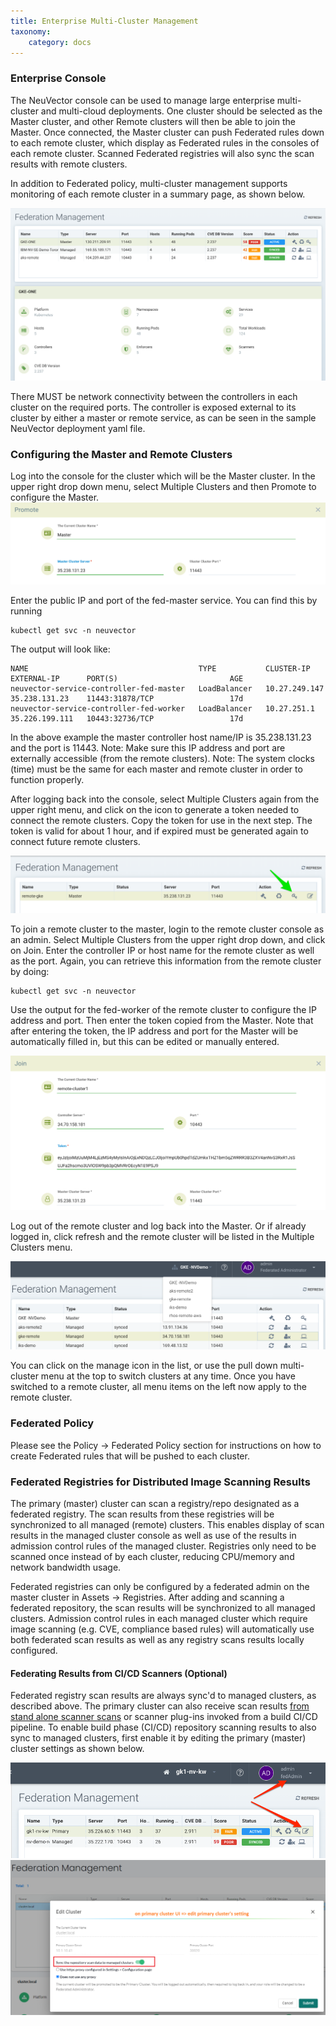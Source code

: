 ```yaml
---
title: Enterprise Multi-Cluster Management
taxonomy:
    category: docs
---
```


### Enterprise Console
The NeuVector console can be used to manage large enterprise multi-cluster and multi-cloud deployments. One cluster should be selected as the Master cluster, and other Remote clusters will then be able to join the Master. Once connected, the Master cluster can push Federated rules down to each remote cluster, which display as Federated rules in the consoles of each remote cluster. Scanned Federated registries will also sync the scan results with remote clusters.

In addition to Federated policy, multi-cluster management supports monitoring of each remote cluster in a summary page, as shown below.

![Summary](multicluster_summary.png)

There MUST be network connectivity between the controllers in each cluster on the required ports. The controller is exposed external to its cluster by either a master or remote service, as can be seen in the sample NeuVector deployment yaml file.


### Configuring the Master and Remote Clusters

Log into the console for the cluster which will be the Master cluster. In the upper right drop down menu, select Multiple Clusters and then Promote to configure the Master. 
![MasterConfig](master1.png)

Enter the public IP and port of the fed-master service. You can find this by running
```
kubectl get svc -n neuvector
```
The output will look like:
```
NAME                                      TYPE           CLUSTER-IP      EXTERNAL-IP      PORT(S)                         AGE
neuvector-service-controller-fed-master   LoadBalancer   10.27.249.147   35.238.131.23    11443:31878/TCP                 17d
neuvector-service-controller-fed-worker   LoadBalancer   10.27.251.1     35.226.199.111   10443:32736/TCP                 17d
```

In the above example the master controller host name/IP is 35.238.131.23 and the port is 11443. Note: Make sure this IP address and port are externally accessible (from the remote clusters). Note: The system clocks (time) must be the same for each master and remote cluster in order to function properly.

After logging back into the console, select Multiple Clusters again from the upper right menu, and click on the icon to generate a token needed to connect the remote clusters. Copy the token for use in the next step. The token is valid for about 1 hour, and if expired must be generated again to connect future remote clusters.

![Token](master_token.png)

To join a remote cluster to the master, login to the remote cluster console as an admin. Select Multiple Clusters from the upper right drop down, and click on Join. Enter the controller IP or host name for the remote cluster as well as the port. Again, you can retrieve this information from the remote cluster by doing:
```
kubectl get svc -n neuvector
```
Use the output for the fed-worker of the remote cluster to configure the IP address and port. Then enter the token copied from the Master. Note that after entering the token, the IP address and port for the Master will be automatically filled in, but this can be edited or manually entered.

![JoinRemote](join_remote.png)

Log out of the remote cluster and log back into the Master. Or if already logged in, click refresh and the remote cluster will be listed in the Multiple Clusters menu.

![FedMaster](fed_master_list.png)

You can click on the manage icon in the list, or use the pull down multi-cluster menu at the top to switch clusters at any time. Once you have switched to a remote cluster, all menu items on the left now apply to the remote cluster. 

### Federated Policy

Please see the Policy -> Federated Policy section for instructions on how to create Federated rules that will be pushed to each cluster.

### Federated Registries for Distributed Image Scanning Results
The primary (master) cluster can scan a registry/repo designated as a federated registry. The scan results from these registries will be synchronized to all managed (remote) clusters. This enables display of scan results in the managed cluster console as well as use of the results in admission control rules of the managed cluster. Registries only need to be scanned once instead of by each cluster, reducing CPU/memory and network bandwidth usage. 

Federated registries can only be configured by a federated admin on the master cluster in Assets -> Registries. After adding and scanning a federated repository, the scan results will be synchronized to all managed clusters. Admission control rules in each managed cluster which require image scanning (e.g. CVE, compliance based rules) will automatically use both federated scan results as well as any registry scans results locally configured.

#### Federating Results from CI/CD Scanners (Optional)

Federated registry scan results are always sync'd to managed clusters, as described above. The primary cluster can also receive scan results [from stand alone scanner scans](/scanning/scanners#standalone-scanner-for-local-scanning) or scanner plug-ins invoked from a build CI/CD pipeline. To enable build phase (CI/CD) repository scanning results to also sync to managed clusters, first enable it by editing the primary (master) cluster settings as shown below.

![master_settings](fed_primary_config.png)
![fed_sync](fed_reg_sync.png)

